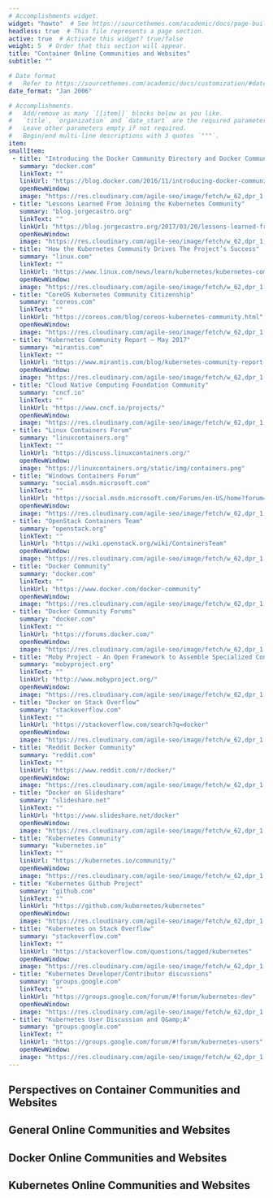```yaml
---
# Accomplishments widget.
widget: "howto"  # See https://sourcethemes.com/academic/docs/page-builder/
headless: true  # This file represents a page section.
active: true  # Activate this widget? true/false
weight: 5  # Order that this section will appear.
title: "Container Online Communities and Websites"
subtitle: ""

# Date format
#   Refer to https://sourcethemes.com/academic/docs/customization/#date-format
date_format: "Jan 2006"

# Accomplishments.
#   Add/remove as many `[[item]]` blocks below as you like.
#   `title`, `organization` and `date_start` are the required parameters.
#   Leave other parameters empty if not required.
#   Begin/end multi-line descriptions with 3 quotes `"""`.
item: 
smallItem: 
 - title: "Introducing the Docker Community Directory and Docker Community Slack"
   summary: "docker.com"
   linkText: ""
   linkUrl: "https://blog.docker.com/2016/11/introducing-docker-community-directory-docker-community-slack/"
   openNewWindow: 
   image: "https://res.cloudinary.com/agile-seo/image/fetch/w_62,dpr_1.0,d_blank_am8gzx.png/https%3A%2F%2Flogo.clearbit.com%2Fdocker.com%3Fsize%3D250"
 - title: "Lessons Learned From Joining the Kubernetes Community"
   summary: "blog.jorgecastro.org"
   linkText: ""
   linkUrl: "https://blog.jorgecastro.org/2017/03/20/lessons-learned-from-joining-the-kubernetes-community/"
   openNewWindow: 
   image: "https://res.cloudinary.com/agile-seo/image/fetch/w_62,dpr_1.0,d_blank_am8gzx.png/https%3A%2F%2Flogo.clearbit.com%2Fblog.jorgecastro.org%3Fsize%3D250"
 - title: "How the Kubernetes Community Drives The Project’s Success"
   summary: "linux.com"
   linkText: ""
   linkUrl: "https://www.linux.com/news/learn/kubernetes/kubernetes-community-drives-projects-success/"
   openNewWindow: 
   image: "https://res.cloudinary.com/agile-seo/image/fetch/w_62,dpr_1.0,d_blank_am8gzx.png/https%3A%2F%2Flogo.clearbit.com%2Flinux.com%3Fsize%3D250"
 - title: "CoreOS Kubernetes Community Citizenship"
   summary: "coreos.com"
   linkText: ""
   linkUrl: "https://coreos.com/blog/coreos-kubernetes-community.html"
   openNewWindow: 
   image: "https://res.cloudinary.com/agile-seo/image/fetch/w_62,dpr_1.0,d_blank_am8gzx.png/https%3A%2F%2Flogo.clearbit.com%2Fcoreos.com%3Fsize%3D250"
 - title: "Kubernetes Community Report — May 2017"
   summary: "mirantis.com"
   linkText: ""
   linkUrl: "https://www.mirantis.com/blog/kubernetes-community-report-may-22-2016/"
   openNewWindow: 
   image: "https://res.cloudinary.com/agile-seo/image/fetch/w_62,dpr_1.0,d_blank_am8gzx.png/https%3A%2F%2Flogo.clearbit.com%2Fmirantis.com%3Fsize%3D250"
 - title: "Cloud Native Computing Foundation Community"
   summary: "cncf.io"
   linkText: ""
   linkUrl: "https://www.cncf.io/projects/"
   openNewWindow: 
   image: "https://res.cloudinary.com/agile-seo/image/fetch/w_62,dpr_1.0,d_blank_am8gzx.png/https%3A%2F%2Flogo.clearbit.com%2Fcncf.io%3Fsize%3D250"
 - title: "Linux Containers Forum"
   summary: "linuxcontainers.org"
   linkText: ""
   linkUrl: "https://discuss.linuxcontainers.org/"
   openNewWindow: 
   image: "https://linuxcontainers.org/static/img/containers.png"
 - title: "Windows Containers Forum"
   summary: "social.msdn.microsoft.com"
   linkText: ""
   linkUrl: "https://social.msdn.microsoft.com/Forums/en-US/home?forum=windowscontainers"
   openNewWindow: 
   image: "https://res.cloudinary.com/agile-seo/image/fetch/w_62,dpr_1.0,d_blank_am8gzx.png/https%3A%2F%2Flogo.clearbit.com%2Fsocial.msdn.microsoft.com%3Fsize%3D250"
 - title: "OpenStack Containers Team"
   summary: "openstack.org"
   linkText: ""
   linkUrl: "https://wiki.openstack.org/wiki/ContainersTeam"
   openNewWindow: 
   image: "https://res.cloudinary.com/agile-seo/image/fetch/w_62,dpr_1.0,d_blank_am8gzx.png/https%3A%2F%2Flogo.clearbit.com%2Fopenstack.org%3Fsize%3D250"
 - title: "Docker Community"
   summary: "docker.com"
   linkText: ""
   linkUrl: "https://www.docker.com/docker-community"
   openNewWindow: 
   image: "https://res.cloudinary.com/agile-seo/image/fetch/w_62,dpr_1.0,d_blank_am8gzx.png/https%3A%2F%2Flogo.clearbit.com%2Fdocker.com%3Fsize%3D250"
 - title: "Docker Community Forums"
   summary: "docker.com"
   linkText: ""
   linkUrl: "https://forums.docker.com/"
   openNewWindow: 
   image: "https://res.cloudinary.com/agile-seo/image/fetch/w_62,dpr_1.0,d_blank_am8gzx.png/https%3A%2F%2Flogo.clearbit.com%2Fdocker.com%3Fsize%3D250"
 - title: "Moby Project - An Open Framework to Assemble Specialized Container Systems"
   summary: "mobyproject.org"
   linkText: ""
   linkUrl: "http://www.mobyproject.org/"
   openNewWindow: 
   image: "https://res.cloudinary.com/agile-seo/image/fetch/w_62,dpr_1.0,d_blank_am8gzx.png/https%3A%2F%2Flogo.clearbit.com%2Fmobyproject.org%3Fsize%3D250"
 - title: "Docker on Stack Overflow"
   summary: "stackoverflow.com"
   linkText: ""
   linkUrl: "https://stackoverflow.com/search?q=docker"
   openNewWindow: 
   image: "https://res.cloudinary.com/agile-seo/image/fetch/w_62,dpr_1.0,d_blank_am8gzx.png/https%3A%2F%2Flogo.clearbit.com%2Fstackoverflow.com%3Fsize%3D250"
 - title: "Reddit Docker Community"
   summary: "reddit.com"
   linkText: ""
   linkUrl: "https://www.reddit.com/r/docker/"
   openNewWindow: 
   image: "https://res.cloudinary.com/agile-seo/image/fetch/w_62,dpr_1.0,d_blank_am8gzx.png/https%3A%2F%2Flogo.clearbit.com%2Freddit.com%3Fsize%3D250"
 - title: "Docker on Slideshare"
   summary: "slideshare.net"
   linkText: ""
   linkUrl: "https://www.slideshare.net/docker"
   openNewWindow: 
   image: "https://res.cloudinary.com/agile-seo/image/fetch/w_62,dpr_1.0,d_blank_am8gzx.png/https%3A%2F%2Flogo.clearbit.com%2Fslideshare.net%3Fsize%3D250"
 - title: "Kubernetes Community"
   summary: "kubernetes.io"
   linkText: ""
   linkUrl: "https://kubernetes.io/community/"
   openNewWindow: 
   image: "https://res.cloudinary.com/agile-seo/image/fetch/w_62,dpr_1.0,d_blank_am8gzx.png/https%3A%2F%2Flogo.clearbit.com%2Fkubernetes.io%3Fsize%3D250"
 - title: "Kubernetes Github Project"
   summary: "github.com"
   linkText: ""
   linkUrl: "https://github.com/kubernetes/kubernetes"
   openNewWindow: 
   image: "https://res.cloudinary.com/agile-seo/image/fetch/w_62,dpr_1.0,d_blank_am8gzx.png/https%3A%2F%2Flogo.clearbit.com%2Fgithub.com%3Fsize%3D250"
 - title: "Kubernetes on Stack Overflow"
   summary: "stackoverflow.com"
   linkText: ""
   linkUrl: "https://stackoverflow.com/questions/tagged/kubernetes"
   openNewWindow: 
   image: "https://res.cloudinary.com/agile-seo/image/fetch/w_62,dpr_1.0,d_blank_am8gzx.png/https%3A%2F%2Flogo.clearbit.com%2Fstackoverflow.com%3Fsize%3D250"
 - title: "Kubernetes Developer/Contributor discussions"
   summary: "groups.google.com"
   linkText: ""
   linkUrl: "https://groups.google.com/forum/#!forum/kubernetes-dev"
   openNewWindow: 
   image: "https://res.cloudinary.com/agile-seo/image/fetch/w_62,dpr_1.0,d_blank_am8gzx.png/https%3A%2F%2Flogo.clearbit.com%2Fgroups.google.com%3Fsize%3D250"
 - title: "Kubernetes User Discussion and Q&amp;A"
   summary: "groups.google.com"
   linkText: ""
   linkUrl: "https://groups.google.com/forum/#!forum/kubernetes-users"
   openNewWindow: 
   image: "https://res.cloudinary.com/agile-seo/image/fetch/w_62,dpr_1.0,d_blank_am8gzx.png/https%3A%2F%2Flogo.clearbit.com%2Fgroups.google.com%3Fsize%3D250"
---
```

## Perspectives on Container Communities and Websites
## General Online Communities and Websites
## Docker Online Communities and Websites
##  Kubernetes Online Communities and Websites
